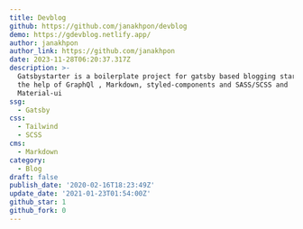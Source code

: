 ```yaml
---
title: Devblog
github: https://github.com/janakhpon/devblog
demo: https://gdevblog.netlify.app/
author: janakhpon
author_link: https://github.com/janakhpon
date: 2023-11-28T06:20:37.317Z
description: >-
  Gatsbystarter is a boilerplate project for gatsby based blogging starter with
  the help of GraphQl , Markdown, styled-components and SASS/SCSS and
  Material-ui
ssg:
  - Gatsby
css:
  - Tailwind
  - SCSS
cms:
  - Markdown
category:
  - Blog
draft: false
publish_date: '2020-02-16T18:23:49Z'
update_date: '2021-01-23T01:54:00Z'
github_star: 1
github_fork: 0
---
```

